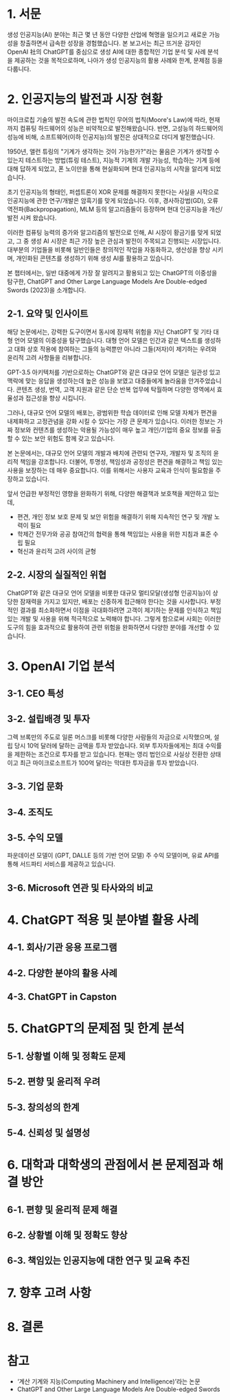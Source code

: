 # 1. 서문
생성 인공지능(AI) 분야는 최근 몇 년 동안 다양한 산업에 혁명을 일으키고 새로운 가능성을 창출하면서 급속한 성장을 경험했습니다. 본 보고서는 최근 뜨거운 감자인 OpenAI 社의 ChatGPT를 중심으로 생성 AI에 대한 종합적인 기업 분석 및 사례 분석을 제공하는 것을 목적으로하며, 나아가 생성 인공지능의 활용 사례와 한계, 문제점 등을 다룹니다.

# 2. 인공지능의 발전과 시장 현황
마이크로칩 기술의 발전 속도에 관한 법칙인 무어의 법칙(Moore's Law)에 따라, 현재까지 컴퓨팅 하드웨어의 성능은 비약적으로 발전해왔습니다. 반면, 고성능의 하드웨어의 성능에 비해, 소프트웨어(이하 인공지능)의 발전은 상대적으로 더디게 발전했습니다.

1950년, 앨런 튜링의 "기계가 생각하는 것이 가능한가?"라는 물음은 기계가 생각할 수 있는지 테스트하는 방법(튜링 테스트), 지능적 기계의 개발 가능성, 학습하는 기계 등에 대해 답하게 되었고, 폰 노이만을 통해 현실화되며 현대 인공지능의 시작을 알리게 되었습니다.

초기 인공지능의 형태인, 퍼셉트론이 XOR 문제를 해결하지 못한다는 사실을 시작으로 인공지능에 관한 연구/개발은 암흑기를 맞게 되었습니다.
이후, 경사하강법(GD), 오류 역전파(Backpropagation), MLM 등의 알고리즘들이 등장하며 현대 인공지능을 개선/발전 시켜 왔습니다.

이러한 컴퓨팅 능력의 증가와 알고리즘의 발전으로 인해, AI 시장이 황금기를 맞게 되었고, 그 중 생성 AI 시장은 최근 가장 높은 관심과 발전이 주목되고 진행되는 시장입니다.
대부분의 기업들을 비롯해 일반인들은 창의적인 작업을 자동화하고, 생산성을 향상 시키며, 개인화된 콘텐츠를 생성하기 위해 생성 AI를 활용하고 있습니다.

본 챕터에서는, 일반 대중에게 가장 잘 알려지고 활용되고 있는 ChatGPT의 이중성을 탐구한, ChatGPT and Other Large Language Models Are Double-edged Swords (2023)을 소개합니다.

## 2-1. 요약 및 인사이트
해당 논문에서는, 강력한 도구이면서 동시에 잠재적 위험을 지닌 ChatGPT 및 기타 대형 언어 모델의 이중성을 탐구했습니다. 대형 언어 모델은 인간과 같은 텍스트를 생성하고 대화 상호 작용에 참여하는 그들의 능력뿐만 아니라 그들(저자)이 제기하는 우려와 윤리적 고려 사항들을 리뷰합니다.

GPT-3.5 아키텍처를 기반으로하는 ChatGPT와 같은 대규모 언어 모델은 일관성 있고 맥락에 맞는 응답을 생성하는데 높은 성능을 보였고 대중들에게 놀라움을 안겨주었습니다.
콘텐츠 생성, 번역, 고객 지원과 같은 단순 반복 업무에 탁월하며 다양한 영역에서 효율성과 접근성을 향상 시킵니다.

그러나, 대규모 언어 모델의 배포는, 광범위한 학습 데이터로 인해 모델 자체가 편견을 내제화하고 고정관념을 강화 시킬 수 있다는 가장 큰 문제가 있습니다. 이러한 정보는 가짜 정보와 컨텐츠를 생성하는 악용될 가능성이 매우 높고 개인/기업의 중요 정보를 유출할 수 있는 보안 위험도 함께 갖고 있습니다.

본 논문에서는, 대규모 언어 모델의 개발과 배치에 관련되 연구자, 개발자 및 조직의 윤리적 책임을 강조합니다. 더불어, 투명성, 책임성과 공정성은 편견을 해결하고 책임 있는 사용을 보장하는 데 매우 중요합니다. 이를 위해서는 사용자 교육과 인식이 필요함을 주장하고 있습니다.

앞서 언급한 부정적인 영향을 완화하기 위해, 다양한 해결책과 보호책을 제안하고 있는데,
- 편견, 개인 정보 보호 문제 및 보안 위험을 해결하기 위해 지속적인 연구 및 개발 노력이 필요
- 학제간 전무가와 공공 참여간의 협력을 통해 책임있는 사용을 위한 지침과 표준 수립 필요
- 혁신과 윤리적 고려 사이의 균형

## 2-2. 시장의 실질적인 위협
ChatGPT와 같은 대규모 언어 모델을 비롯한 대규모 멀티모달(생성형 인공지능)이 상당한 잠재력을 가지고 있지만, 배포는 신중하게 접근해야 한다는 것을 시사합니다. 부정적인 결과를 최소화하면서 이점을 극대화하려면 고객이 제기하는 문제를 인식하고 책임 있는 개발 및 사용을 위해 적극적으로 노력해야 합니다.
그렇게 함으로써 사회는 이러한 도구의 힘을 효과적으로 활용하여 관련 위험을 완화하면서 다양한 분야를 개선할 수 있습니다.

# 3. OpenAI 기업 분석
## 3-1. CEO 특성
## 3-2. 설립배경 및 투자
그렉 브록만의 주도로 일론 머스크를 비롯해 다양한 사람들의 자금으로 시작했으며, 설립 당시 10억 달러에 달하는 금액을 투자 받았습니다.
외부 투자자들에게는 최대 수익률을 제한하는 조건으로 투자를 받고 있습니다. 현재는 영리 법인으로 사실상 전환한 상태이고 최근 마이크로소프트가 100억 달라는 막대한 투자금을 투자 받았습니다.
## 3-3. 기업 문화
## 3-4. 조직도
## 3-5. 수익 모델
파운데이션 모델이 (GPT, DALLE 등의 기반 언어 모델) 주 수익 모델이며, 유료 API를 통해 서드파티 서비스를 제공하고 있습니다.
## 3-6. Microsoft 연관 및 타사와의 비교

# 4. ChatGPT 적용 및 분야별 활용 사례
## 4-1. 회사/기관 응용 프로그램
## 4-2. 다양한 분야의 활용 사례
## 4-3. ChatGPT in Capston

# 5. ChatGPT의 문제점 및 한계 분석
## 5-1. 상황별 이해 및 정확도 문제
## 5-2. 편향 및 윤리적 우려
## 5-3. 창의성의 한계
## 5-4. 신뢰성 및 설명성

# 6. 대학과 대학생의 관점에서 본 문제점과 해결 방안
## 6-1. 편향 및 윤리적 문제 해결
## 6-2. 상황별 이해 및 정확도 향상
## 6-3. 책임있는 인공지능에 대한 연구 및 교육 추진

# 7. 향후 고려 사항

# 8. 결론

# 참고
- ‘계산 기계와 지능(Computing Machinery and Intelligence)’라는 논문
- ChatGPT and Other Large Language Models Are Double-edged Swords
